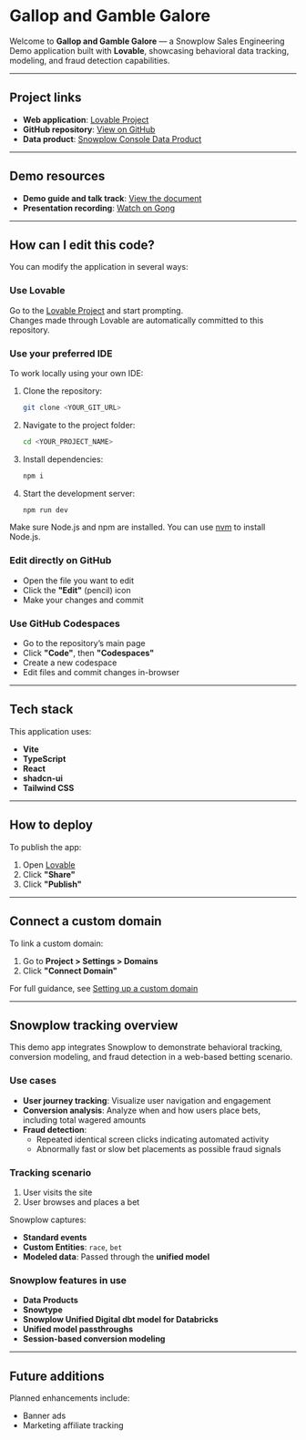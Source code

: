 # Gallop and Gamble Galore

Welcome to **Gallop and Gamble Galore** — a Snowplow Sales Engineering Demo application built with **Lovable**, showcasing behavioral data tracking, modeling, and fraud detection capabilities.

---

## Project links

- **Web application**: [Lovable Project](https://lovable.dev/projects/40c2c38a-33a5-4456-b6a7-148f7d59fe4f)
- **GitHub repository**: [View on GitHub](https://github.com/trentusus/gallop-and-gamble-galore)
- **Data product**: [Snowplow Console Data Product](https://console.snowplowanalytics.com/b12539df-a711-42bd-bdfa-175308c55fd5/data-products/abecc3d9-dab3-4500-a1b8-d4db8854b0c9)

---

## Demo resources

- **Demo guide and talk track**: [View the document](https://docs.google.com/document/d/1G-WmR8TR4UVr5dezznSgeKCEBpbH9PqVfar7GE2mR9g/edit?tab=t.0)
- **Presentation recording**: [Watch on Gong](https://us-15499.app.gong.io/call?id=4631541662640845937)

---

## How can I edit this code?

You can modify the application in several ways:

### **Use Lovable**

Go to the [Lovable Project](https://lovable.dev/projects/40c2c38a-33a5-4456-b6a7-148f7d59fe4f) and start prompting.  
Changes made through Lovable are automatically committed to this repository.

### **Use your preferred IDE**

To work locally using your own IDE:

1. Clone the repository:
   ```sh
   git clone <YOUR_GIT_URL>
   ```

2. Navigate to the project folder:
   ```sh
   cd <YOUR_PROJECT_NAME>
   ```

3. Install dependencies:
   ```sh
   npm i
   ```

4. Start the development server:
   ```sh
   npm run dev
   ```

Make sure Node.js and npm are installed. You can use [nvm](https://github.com/nvm-sh/nvm#installing-and-updating) to install Node.js.

### **Edit directly on GitHub**

- Open the file you want to edit
- Click the **"Edit"** (pencil) icon
- Make your changes and commit

### **Use GitHub Codespaces**

- Go to the repository’s main page
- Click **"Code"**, then **"Codespaces"**
- Create a new codespace
- Edit files and commit changes in-browser

---

## Tech stack

This application uses:

- **Vite**
- **TypeScript**
- **React**
- **shadcn-ui**
- **Tailwind CSS**

---

## How to deploy

To publish the app:

1. Open [Lovable](https://lovable.dev/projects/40c2c38a-33a5-4456-b6a7-148f7d59fe4f)
2. Click **"Share"**
3. Click **"Publish"**

---

## Connect a custom domain

To link a custom domain:

1. Go to **Project > Settings > Domains**
2. Click **"Connect Domain"**

For full guidance, see [Setting up a custom domain](https://docs.lovable.dev/tips-tricks/custom-domain#step-by-step-guide)

---

## Snowplow tracking overview

This demo app integrates Snowplow to demonstrate behavioral tracking, conversion modeling, and fraud detection in a web-based betting scenario.

### Use cases

- **User journey tracking**: Visualize user navigation and engagement
- **Conversion analysis**: Analyze when and how users place bets, including total wagered amounts
- **Fraud detection**:
  - Repeated identical screen clicks indicating automated activity
  - Abnormally fast or slow bet placements as possible fraud signals

### Tracking scenario

1. User visits the site
2. User browses and places a bet

Snowplow captures:
- **Standard events**
- **Custom Entities**: `race`, `bet`
- **Modeled data**: Passed through the **unified model**

### Snowplow features in use

- **Data Products**
- **Snowtype**
- **Snowplow Unified Digital dbt model for Databricks**
- **Unified model passthroughs**
- **Session-based conversion modeling**

---

## Future additions

Planned enhancements include:

- Banner ads
- Marketing affiliate tracking
